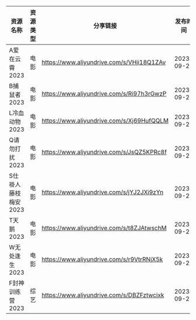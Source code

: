 | 资源名称         | 资源类型 | 分享链接                                      | 发布时间       |
| ------------ | ---- | ----------------------------------------- | ---------- |
| A爱在云霄2023    | 电影   | https://www.aliyundrive.com/s/VHji18Q1ZAv | 2023-09-29 |
| B捕鼠者2023     | 电影   | https://www.aliyundrive.com/s/Ri97h3rGwzP | 2023-09-29 |
| L冷血动物2023    | 电影   | https://www.aliyundrive.com/s/Xj69HufQQLM | 2023-09-29 |
| Q请勿打扰2023    | 电影   | https://www.aliyundrive.com/s/JsQZ5KPRc8f | 2023-09-29 |
| S仕褂人藤枝梅安2023 | 电影   | https://www.aliyundrive.com/s/jYJ2JXi9zYn | 2023-09-29 |
| T天鹅2023      | 电影   | https://www.aliyundrive.com/s/t8ZJAtwschM | 2023-09-29 |
| W无处逢生2023    | 电影   | https://www.aliyundrive.com/s/r9VtrRNjX5k | 2023-09-29 |
| F封神训练营2023   | 综艺   | https://www.aliyundrive.com/s/DBZFztwcixk | 2023-09-29 |
